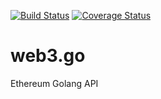 [![Build Status](https://travis-ci.org/bcl-chain/web3.go.svg?branch=master)](https://travis-ci.org/bcl-chain/web3.go)
[![Coverage Status](https://coveralls.io/repos/github/bcl-chain/web3.go/badge.svg)](https://coveralls.io/github/bcl-chain/web3.go)

# web3.go
Ethereum Golang API
